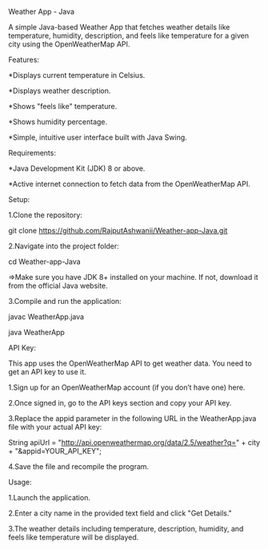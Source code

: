 Weather App - Java

A simple Java-based Weather App that fetches weather details like temperature, humidity, description, and feels like temperature for a given city using the OpenWeatherMap API.

Features:

*Displays current temperature in Celsius.

*Displays weather description.

*Shows "feels like" temperature.

*Shows humidity percentage.

*Simple, intuitive user interface built with Java Swing.

Requirements:

*Java Development Kit (JDK) 8 or above.

*Active internet connection to fetch data from the OpenWeatherMap API.

Setup:

1.Clone the repository:

git clone https://github.com/RajputAshwanii/Weather-app-Java.git

2.Navigate into the project folder:

cd Weather-app-Java

=>Make sure you have JDK 8+ installed on your machine. If not, download it from the official Java website.

3.Compile and run the application:

javac WeatherApp.java

java WeatherApp

API Key:

This app uses the OpenWeatherMap API to get weather data. You need to get an API key to use it.

1.Sign up for an OpenWeatherMap account (if you don’t have one) here.

2.Once signed in, go to the API keys section and copy your API key.

3.Replace the appid parameter in the following URL in the WeatherApp.java file with your actual API key:

String apiUrl = "http://api.openweathermap.org/data/2.5/weather?q=" + city + "&appid=YOUR_API_KEY";

4.Save the file and recompile the program.

Usage:

1.Launch the application.

2.Enter a city name in the provided text field and click "Get Details."

3.The weather details including temperature, description, humidity, and feels like temperature will be displayed.
